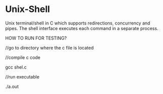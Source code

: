 # Unix-Shell
Unix terminal/shell in C which supports redirections, concurrency and pipes. The shell interface executes each command in a separate process.

HOW TO RUN FOR TESTING?

//go to directory where the c file is located

//compile c code

gcc shel.c

//run executable 

./a.out
